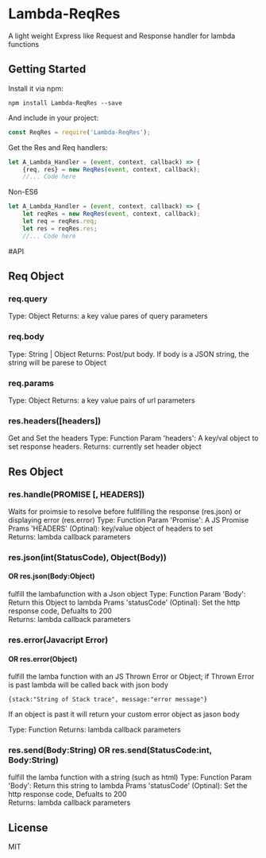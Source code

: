 # Lambda-ReqRes

A light weight Express like Request and Response handler for lambda functions

## Getting Started

Install it via npm:

```shell
npm install Lambda-ReqRes --save
```

And include in your project:

```javascript
const ReqRes = require('Lambda-ReqRes');
```

Get the Res and Req handlers:

```javascript
let A_Lambda_Handler = (event, context, callback) => {
	{req, res} = new ReqRes(event, context, callback);
    //... Code here

```
Non-ES6
```javascript
let A_Lambda_Handler = (event, context, callback) => {
	let reqRes = new ReqRes(event, context, callback);
	let req = reqRes.req;
	let res = reqRes.res;
    //... Code here
```
#API 

## Req Object

### req.query 

Type: Object 
Returns: a key value pares of query parameters

### req.body 

Type: String | Object 
Returns: Post/put body. If body is a JSON string, the string will be parese to Object

### req.params 

Type: Object 
Returns: a key value pairs of url parameters

### res.headers([headers])

Get and Set the headers 
Type: Function
Param 'headers':  A key/val object to set response headers.
Returns: currently set header object

## Res Object

### res.handle(PROMISE [, HEADERS])

Waits for proimsie to resolve before fullfilling the response (res.json) or displaying error (res.error)
Type: Function
Param 'Promise':  A JS Promise
Prams 'HEADERS' (Optinal): key/value object of headers to set  
Returns: lambda callback parameters


### res.json(int(StatusCode), Object(Body))

#### OR res.json(Body:Object)

fulfill the lambafunction with a Json object 
Type: Function
Param 'Body':  Return this Object to lambda
Prams 'statusCode' (Optinal): Set the http response code, Defualts to 200  
Returns: lambda callback parameters

### res.error(Javacript Error) 

#### OR res.error(Object)

fulfill the lamba function with an JS Thrown Error or Object;
if Thrown Error is past lambda will be called back with json body

``` {stack:"String of Stack trace", message:"error message"} ``` 

If an object is past it will return your custom error object as jason body

Type: Function
Returns: lambda callback parameters

### res.send(Body:String) OR res.send(StatusCode:int, Body:String)

fulfill the lamba function with a string (such as html)
Type: Function
Param 'Body':  Return this string to lambda
Prams 'statusCode' (Optinal): Set the http response code, Defualts to 200  
Returns: lambda callback parameters

## License

MIT

